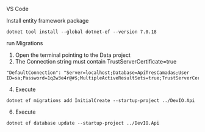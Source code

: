VS Code

Install entity framework package 
```
dotnet tool install --global dotnet-ef --version 7.0.18
```

run Migrations
1. Open the terminal pointing to the Data project
2. The Connection string must contain TrustServerCertificate=true
```
"DefaultConnection": "Server=localhost;Database=ApiTresCamadas;User ID=sa;Password=1q2w3e4r@#$;MultipleActiveResultSets=true;TrustServerCertificate=true"
```
4. Execute
```
dotnet ef migrations add InitialCreate --startup-project ../DevIO.Api
```
6. Execute
```
dotnet ef database update --startup-project ../DevIO.Api
```
